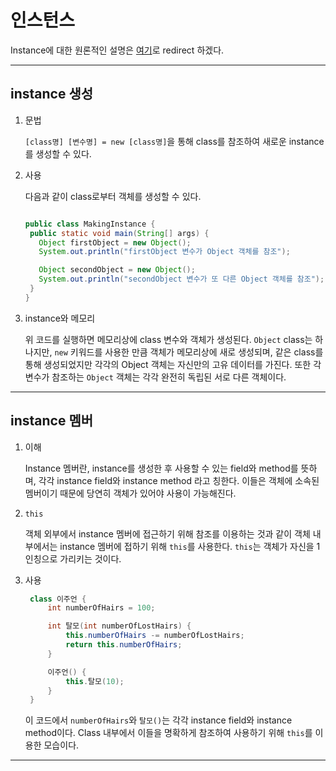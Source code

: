 # 인스턴스

Instance에 대한 원론적인 설명은 [여기](https://github.com/976520/TIL/blob/main/Java/Object%20Oriented%20Programming/%EA%B0%9C%EB%85%90.md)로 redirect 하겠다.

---

## instance 생성

1. 문법

   `[class명] [변수명] = new [class명]`을 통해 class를 참조하여 새로운 instance를 생성할 수 있다.

2. 사용

   다음과 같이 class로부터 객체를 생성할 수 있다.

   ```java

   public class MakingInstance {
    public static void main(String[] args) {
      Object firstObject = new Object();
      System.out.println("firstObject 변수가 Object 객체를 참조");

      Object secondObject = new Object();
      System.out.println("secondObject 변수가 또 다른 Object 객체를 참조");
    }
   }
   ```

3. instance와 메모리

   위 코드를 실행하면 메모리상에 class 변수와 객체가 생성된다. `Object` class는 하나지만, `new` 키워드를 사용한 만큼 객체가 메모리상에 새로 생성되며, 같은 class를 통해 생성되었지만 각각의 Object 객체는 자신만의 고유 데이터를 가진다. 또한 각 변수가 참조하는 `Object` 객체는 각각 완전히 독립된 서로 다른 객체이다.

---

## instance 멤버

1. 이해

   Instance 멤버란, instance를 생성한 후 사용할 수 있는 field와 method를 뜻하며, 각각 instance field와 instance method 라고 칭한다. 이들은 객체에 소속된 멤버이기 때문에 당연히 객체가 있어야 사용이 가능해진다.

2. `this`

   객체 외부에서 instance 멤버에 접근하기 위해 참조를 이용하는 것과 같이 객체 내부에서는 instance 멤버에 접하기 위해 `this`를 사용한다. `this`는 객체가 자신을 1인칭으로 가리키는 것이다.

3. 사용

   ```java
    class 이주언 {
        int numberOfHairs = 100;

        int 탈모(int numberOfLostHairs) {
            this.numberOfHairs -= numberOfLostHairs;
            return this.numberOfHairs;
        }

        이주언() {
            this.탈모(10);
        }
    }
   ```

   이 코드에서 `numberOfHairs`와 `탈모()`는 각각 instance field와 instance method이다. Class 내부에서 이들을 명확하게 참조하여 사용하기 위해 `this`를 이용한 모습이다.

---
